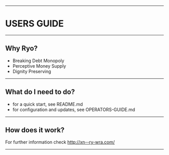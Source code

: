 ----
# USERS GUIDE #

----
## Why Ryo? ##

  - Breaking Debt Monopoly
  - Perceptive Money Supply
  - Dignity Preserving

----
## What do I need to do? ##

  - for a quick start, see README.md
  - for configuration and updates, see OPERATORS-GUIDE.md

----
## How does it work? ##

 For further information check http://xn--ry-wra.com/


----